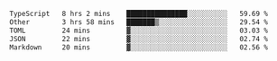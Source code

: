 <!--START_SECTION:waka-->

```txt
TypeScript   8 hrs 2 mins    ███████████████░░░░░░░░░░   59.69 %
Other        3 hrs 58 mins   ███████▒░░░░░░░░░░░░░░░░░   29.54 %
TOML         24 mins         ▓░░░░░░░░░░░░░░░░░░░░░░░░   03.03 %
JSON         22 mins         ▓░░░░░░░░░░░░░░░░░░░░░░░░   02.74 %
Markdown     20 mins         ▓░░░░░░░░░░░░░░░░░░░░░░░░   02.56 %
```

<!--END_SECTION:waka-->